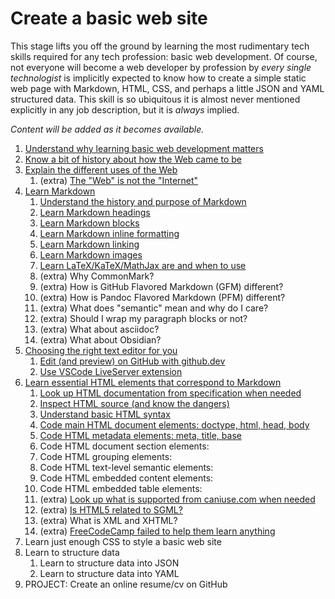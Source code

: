 # Create a basic web site

This stage lifts you off the ground by learning the most rudimentary tech skills required for any tech profession: basic web development. Of course, not everyone will become a web developer by profession by *every single technologist* is implicitly expected to know how to create a simple static web page with Markdown, HTML, CSS, and perhaps a little JSON and YAML structured data. This skill is so ubiquitous it is almost never mentioned explicitly in any job description, but it is *always* implied.

*Content will be added as it becomes available.*

1. [Understand why learning basic web development matters](https://youtu.be/BAyzGgA89M8)
1. [Know a bit of history about how the Web came to be](https://youtu.be/j8oZbDVyOsY)
1. [Explain the different uses of the Web](https://youtu.be/ewEckjH3oT0)
    1. (extra) [The "Web" is not the "Internet"](https://youtu.be/Zz7-YBW4RpY)
1. [Learn Markdown](https://youtu.be/qR5cBFXuVJ8)
    1. [Understand the history and purpose of Markdown](https://youtu.be/NVCmzg6XFgQ)
    1. [Learn Markdown headings](https://youtu.be/tsI_o1JQLUY)
    1. [Learn Markdown blocks](https://youtu.be/FhlhwH0MnhY)
    1. [Learn Markdown inline formatting](https://youtu.be/1oKmW7xgzVE)
    1. [Learn Markdown linking](https://youtu.be/1oKmW7xgzVE)
    1. [Learn Markdown images](https://youtu.be/-QtiAZ-jLmw)
    1. [Learn LaTeX/KaTeX/MathJax are and when to use](https://youtu.be/RvClkA0x3lY)
    1. (extra) Why CommonMark?
    1. (extra) How is GitHub Flavored Markdown (GFM) different?
    1. (extra) How is Pandoc Flavored Markdown (PFM) different?
    1. (extra) What does "semantic" mean and why do I care?
    1. (extra) Should I wrap my paragraph blocks or not?
    1. (extra) What about asciidoc?
    1. (extra) What about Obsidian?
1. [Choosing the right text editor for you](https://youtu.be/iT1mP8leRsU)
    1. [Edit (and preview) on GitHub with github.dev](https://youtu.be/QLta2MNjMMA)
    1. [Use VSCode LiveServer extension](https://youtu.be/mMv1KptYSC4)
1. [Learn essential HTML elements that correspond to Markdown](https://youtu.be/mMv1KptYSC4)
    1. [Look up HTML documentation from specification when needed](https://youtu.be/mMv1KptYSC4)
    1. [Inspect HTML source (and know the dangers)](https://youtu.be/ISkm7_PVbHgj)
    1. [Understand basic HTML syntax](https://youtu.be/h4c5DzDNonM)
    1. [Code main HTML document elements: doctype, html, head, body](https://youtu.be/eEm_GS6uoos)
    1. [Code HTML metadata elements: meta, title, base](https://youtu.be/8BGAz9Z5I2s)
    1. Code HTML document section elements:
    1. Code HTML grouping elements:
    1. Code HTML text-level semantic elements:
    1. Code HTML embedded content elements:
    1. Code HTML embedded table elements:
    1. (extra) [Look up what is supported from caniuse.com when needed](https://youtu.be/Gy3ZptGvam8)
    1. (extra) [Is HTML5 related to SGML?](https://youtu.be/n3OtVsCwM8k)
    1. (extra) What is XML and XHTML?
    1. (extra) [FreeCodeCamp failed to help them learn anything](https://youtu.be/Lf0t0cgErLQ)
1. Learn just enough CSS to style a basic web site
1. Learn to structure data
    1. Learn to structure data into JSON
    1. Learn to structure data into YAML
1. PROJECT: Create an online resume/cv on GitHub
